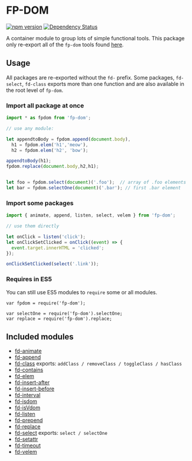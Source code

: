 # FP-DOM

[![npm version](https://badge.fury.io/js/fp-dom.svg)](http://badge.fury.io/js/fp-dom)
[![Dependency Status](https://david-dm.org/guumaster/fp-dom.svg)](https://david-dm.org/guumaster/fp-dom)

A container module to group lots of simple functional tools. This package only re-export all of the `fp-dom` tools found [here](https://github.com/fp-dom).


## Usage

All packages are re-exported without the `fd-` prefix. Some packages, `fd-select`, `fd-class` exports more than one function and are also available in the root level of `fp-dom`.

### Import all package at once

```javascript
import * as fpdom from 'fp-dom';

// use any module: 

let appendtoBody = fpdom.append(document.body),
  h1 = fpdom.elem('h1','meow'),
  h2 = fpdom.elem('h2', 'bow');

appendtoBody(h1);
fpdom.replace(document.body,h2,h1);


let foo = fpdom.select(document)('.foo');  // array of .foo elements
let bar = fpdom.selectOne(document)('.bar'); // first .bar element

```

### Import some packages

```javascript
import { animate, append, listen, select, velem } from 'fp-dom';

// use them directly

let onClick = listen('click');
let onClickSetClicked = onClick((event) => {
  event.target.innerHTML = 'clicked';
});

onClickSetClicked(select('.link'));
```

### Requires in ES5

You can still use ES5 modules to `require` some or all modules.

```
var fpdom = require('fp-dom');

var selectOne = require('fp-dom').selectOne;
var replace = require('fp-dom').replace;

```


## Included modules

* [fd-animate](https://github.com/fp-dom/fd-animate)
* [fd-append](https://github.com/fp-dom/fd-append)
* [fd-class](https://github.com/fp-dom/fd-class) exports: `addClass / removeClass / toggleClass / hasClass`
* [fd-contains](https://github.com/fp-dom/fd-contains)
* [fd-elem](https://github.com/fp-dom/fd-elem)
* [fd-insert-after](https://github.com/fp-dom/fd-insert-after)
* [fd-insert-before](https://github.com/fp-dom/fd-insert-before)
* [fd-interval](https://github.com/fp-dom/fd-interval)
* [fd-isdom](https://github.com/fp-dom/fd-isdom)
* [fd-isVdom](https://github.com/fp-dom/fd-isVdom)
* [fd-listen](https://github.com/fp-dom/fd-listen)
* [fd-prepend](https://github.com/fp-dom/fd-prepend)
* [fd-replace](https://github.com/fp-dom/fd-replace)
* [fd-select](https://github.com/fp-dom/fd-select)  exports: `select / selectOne`
* [fd-setattr](https://github.com/fp-dom/fd-setattr)
* [fd-timeout](https://github.com/fp-dom/fd-timeout)
* [fd-velem](https://github.com/fp-dom/fd-velem)

